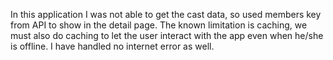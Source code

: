In this application I was not able to get the cast data, so used members key from API to show in the detail page.
The known limitation is caching, we must also do caching to let the user interact with the app even when he/she is offline.
I have handled no internet error as well.
